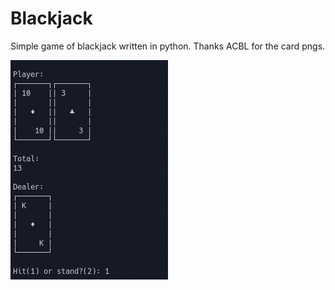 # Blackjack
Simple game of blackjack written in python. Thanks ACBL for the card pngs.

![Example Pic](Example.jpg)
